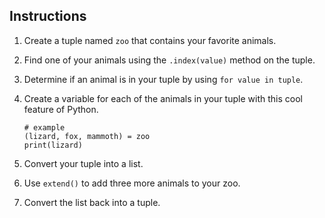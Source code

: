 ## Instructions

1. Create a tuple named `zoo` that contains your favorite animals.
1. Find one of your animals using the `.index(value)` method on the tuple.
1. Determine if an animal is in your tuple by using `for value in tuple`.
1. Create a variable for each of the animals in your tuple with this cool feature of Python.

    ```
    # example
    (lizard, fox, mammoth) = zoo
    print(lizard)
    ```

1. Convert your tuple into a list.
1. Use `extend()` to add three more animals to your zoo.
1. Convert the list back into a tuple.